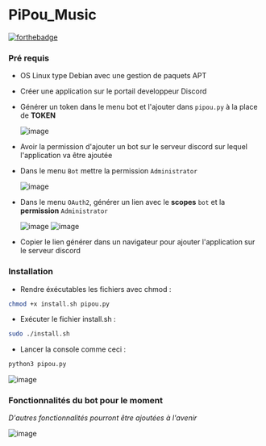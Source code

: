 # PiPou_Music

[![forthebadge](http://forthebadge.com/images/badges/built-with-love.svg)](http://forthebadge.com)

### Pré requis
  - OS Linux type Debian avec une gestion de paquets APT
  - Créer une application sur le portail developpeur Discord
  - Générer un token dans le menu bot et l'ajouter dans ```pipou.py``` à la place de **TOKEN**
    
    ![image](https://github.com/user-attachments/assets/9d168ff8-09eb-4f73-8837-f69fecc0ca31)
  
  - Avoir la permission d'ajouter un bot sur le serveur discord sur lequel l'application va être ajoutée
  - Dans le menu ```Bot``` mettre la permission ```Administrator```
    
    ![image](https://github.com/user-attachments/assets/1da61af5-33d9-48d2-9a1e-0a58f88db254)
    
  - Dans le menu ```OAuth2```, générer un lien avec le **scopes** ```bot``` et la **permission** ```Administrator```
    
    ![image](https://github.com/user-attachments/assets/51aeb5b1-271b-4fb0-af3b-9d40689b7fbd)
    ![image](https://github.com/user-attachments/assets/a2721648-c591-4d5f-8b59-70ad5114bac0)

  - Copier le lien générer dans un navigateur pour ajouter l'application sur le serveur discord

### Installation

- Rendre éxécutables les fichiers avec chmod :
```bash
chmod +x install.sh pipou.py
```
- Exécuter le fichier install.sh :
```bash
sudo ./install.sh
```
- Lancer la console comme ceci :
```bash
python3 pipou.py
```
![image](https://github.com/user-attachments/assets/abe2025d-ca52-4e54-b148-e7abcca156b8)

### Fonctionnalités du bot pour le moment
*D'autres fonctionnalités pourront être ajoutées à l'avenir*

![image](https://github.com/user-attachments/assets/2265524a-e00d-464a-aded-d3513294a040)
